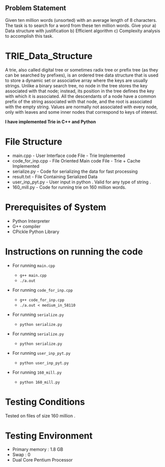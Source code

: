 Problem Statement 
------------------
Given ten million words (unsorted) with an average length of 8 characters. The task is to
search for a word from these ten million words.
Give your
a) Data structure with justification
b) Efficient algorithm
c) Complexity analysis to accomplish this task.


TRIE_Data_Structure
===================

A trie, also called digital tree or sometimes radix tree or prefix tree (as they can be searched by prefixes),
is an ordered tree data structure that is used to store a dynamic set or associative array where the keys are 
usually strings. Unlike a binary search tree, no node in the tree stores the key associated with that node;
instead, its position in the tree defines the key with which it is associated. All the descendants of a node
have a common prefix of the string associated with that node, and the root is associated with the empty string.
Values are normally not associated with every node, only with leaves and some inner nodes that correspond to 
keys of interest.

**I have implemented Trie in C++ and Python**

File Structure
===============

* main.cpp - User Interface code File  - Trie Implemented
* code_for_inp.cpp - File Oriented Main code File - Trie + Cache Implemented
* serialize.py - Code for serializing the data for fast processing 
* result.txt - File Containing Serialized Data 
* user_inp_pyt.py - User input in python . Valid for any type of string .
* 160_mill.py - Code for running trie on 160 million words.

Prerequisites of System 
========================

* Python Interpreter
* G++ compiler
* CPickle Python Library

Instructions on running the code 
================================

* For running `main.cpp` 
	* `g++ main.cpp`
	* `./a.out`

* For running `code_for_inp.cpp` 
	* `g++ code_for_inp.cpp`
	* `./a.out < medium_in_58110`

* For running `serialize.py` 
	* `python serialize.py`

* For running `serialize.py` 
	* `python serialize.py`

* For running `user_inp_pyt.py` 
	* `python user_inp_pyt.py`


* For running `160_mill.py` 
	* `python 160_mill.py` 

Testing Conditions
=================

Tested on files of size 160 million .

Testing Environment
===================

* Primary memory : 1.8 GB
* Swap : 0
* Dual Core Pentium Processor

